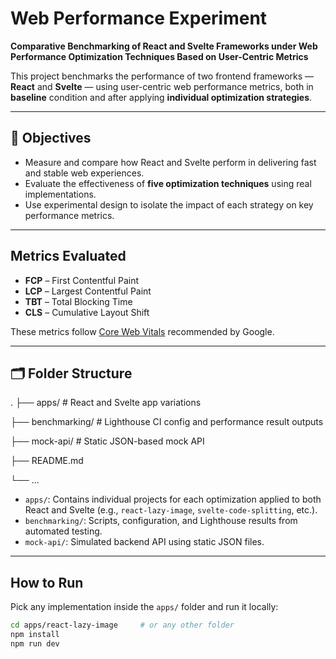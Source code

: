 # Web Performance Experiment

**Comparative Benchmarking of React and Svelte Frameworks under Web Performance Optimization Techniques Based on User-Centric Metrics**

This project benchmarks the performance of two frontend frameworks — **React** and **Svelte** — using user-centric web performance metrics, both in **baseline** condition and after applying **individual optimization strategies**.

---

## 🎯 Objectives

- Measure and compare how React and Svelte perform in delivering fast and stable web experiences.
- Evaluate the effectiveness of **five optimization techniques** using real implementations.
- Use experimental design to isolate the impact of each strategy on key performance metrics.

---

## Metrics Evaluated

- **FCP** – First Contentful Paint  
- **LCP** – Largest Contentful Paint  
- **TBT** – Total Blocking Time  
- **CLS** – Cumulative Layout Shift  

These metrics follow [Core Web Vitals](https://web.dev/vitals/) recommended by Google.

---

## 🗂️ Folder Structure

.
├── apps/ # React and Svelte app variations

├── benchmarking/ # Lighthouse CI config and performance result outputs

├── mock-api/ # Static JSON-based mock API

├── README.md

└── ...


- `apps/`: Contains individual projects for each optimization applied to both React and Svelte (e.g., `react-lazy-image`, `svelte-code-splitting`, etc.).
- `benchmarking/`: Scripts, configuration, and Lighthouse results from automated testing.
- `mock-api/`: Simulated backend API using static JSON files.
---

##  How to Run

Pick any implementation inside the `apps/` folder and run it locally:

```bash
cd apps/react-lazy-image     # or any other folder
npm install
npm run dev
